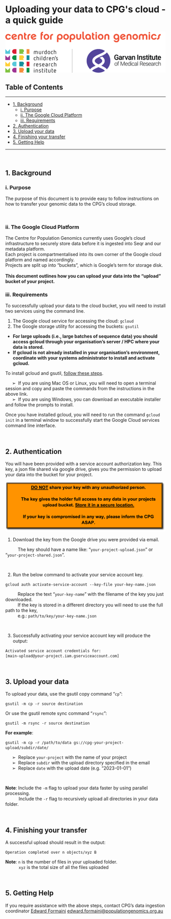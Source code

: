 # Uploading your data to CPG's cloud - a quick guide <!-- omit from toc -->

![CPG Logo](images/cpg_logo_1280x329.png)

## Table of Contents <!-- omit from toc -->
---

- [1. Background](#1-background)
  - [i. Purpose](#i-purpose)
  - [ii. The Google Cloud Platform](#ii-the-google-cloud-platform)
  - [iii. Requirements](#iii-requirements)
- [2. Authentication](#2-authentication)
- [3. Upload your data](#3-upload-your-data)
- [4. Finishing your transfer](#4-finishing-your-transfer)
- [5. Getting Help](#5-getting-help)

---

<br />

## 1. Background

### i. Purpose

The purpose of this document is to provide easy to follow instructions on how to transfer your genomic data to the CPG’s cloud storage.

<br />

### ii. The Google Cloud Platform

The Centre for Population Genomics currently uses Google’s cloud infrastructure to securely store data before it is ingested into Seqr and our metadata platform.<br />
Each project is compartmentalised into its own corner of the Google cloud platform and named accordingly. <br />Projects are split up into “buckets”, which is Google’s term for storage disk. <br /> <br />
**This document outlines how you can upload your data into the “upload” bucket of your project.**

### iii. Requirements

To successfully upload your data to the cloud bucket, you will need to install two services using the command line.

1.	The Google cloud service for accessing the cloud: `gcloud`
2.	The Google storage utility for accessing the buckets: `gsutil`

-	**For large uploads (i.e., large batches of sequence data) you should access gcloud through your organisation’s server / HPC where your data is stored.**
-	**If gcloud is not already installed in your organisation’s environment, coordinate with your systems administrator to install and activate gcloud.**

To install gcloud and gsutil, [follow these steps](https://cloud.google.com/sdk/docs/downloads-interactive#linux-mac).

&emsp;&ensp;➢	&nbsp;If you are using Mac OS or Linux, you will need to open a terminal session and copy and paste the commands from the instructions in the above link.<br />
&emsp;&ensp;➢	&nbsp;If you are using Windows, you can download an executable installer and follow the prompts to install.

Once you have installed gcloud, you will need to run the command `gcloud init` in a terminal window to successfully start the Google Cloud services command line interface.

<br />

## 2. Authentication

You will have been provided with a service account authorization key. This key, a json file shared via google drive, gives you the permission to upload your data into the bucket for your project.
<br />

![Warning](images/key_warning.png)

1.	Download the key from the Google drive you were provided via email.

&emsp;&emsp;&ensp;&nbsp;The key should have a name like:
“`your-project-upload.json`” or “`your-project-shared.json`”.

<br />

2.	Run the below command to activate your service account key.

```
gcloud auth activate-service-account --key-file your-key-name.json
```

&emsp;&emsp;&ensp; Replace the text “`your-key-name`” with the filename of the key you just downloaded. <br />
&emsp;&emsp;&ensp; If the key is stored in a different directory you will need to use the full path to the key, <br />
&emsp;&emsp;&ensp; e.g.: `path/to/key/your-key-name.json`

<br />

3.	Successfully activating your service account key will produce the output:

```
Activated service account credentials for:
[main-upload@your-project.iam.gserviceaccount.com]
```

<br />

## 3. Upload your data

To upload your data, use the gsutil copy command “`cp`”:

```
gsutil -m cp -r source destination
```

Or use the gsutil remote sync command “`rsync`”:

```
gsutil -m rsync -r source destination
```

**For example**:

```
gsutil -m cp -r /path/to/data gs://cpg-your-project-upload/subdir/date/
```

&emsp;&ensp;➢	&nbsp;Replace `your-project` with the name of your project <br />
&emsp;&ensp;➢	&nbsp;Replace `subdir` with the upload directory specified in the email<br />
&emsp;&ensp;➢	&nbsp;Replace `date` with the upload date (e.g. “2023-01-01”)

<br />

**Note**:	Include the `-m` flag to upload your data faster by using parallel processing. <br />
&emsp;&emsp;&ensp;&ensp;Include the `-r` flag to recursively upload all directories in your data folder.

<br />

## 4. Finishing your transfer

A successful upload should result in the output:

```
Operation completed over n objects/xyz B
```

**Note**:	`n` is the number of files in your uploaded folder. <br />
&emsp;&emsp;&ensp;&ensp;`xyz` is the total size of all the files uploaded

<br />

## 5. Getting Help

If you require assistance with the above steps, contact CPG’s data ingestion coordinator [Edward Formaini](mailto:edward.formaini@populationgenomics.org.au) [edward.formaini@populationgenomics.org.au](mailto:edward.formaini@populationgenomics.org.au)
